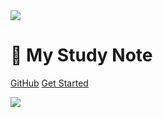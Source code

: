 <style>
.cover-main > img {
  border-radius:50%;
  transform: rotate(25deg);
  transition: .5s;
  box-shadow: 0 15px 30px 0 rgba(0,0,0,0.11),
            0 5px 15px 0 rgba(0,0,0,0.08);
}

.cover-main > img:hover {
  transform: rotate(0) scale(1.2);
}
</style>
<img src="https://avatars2.githubusercontent.com/u/9245399?s=60">

# 🍭 My Study Note

[GitHub](https://github.com/pq1949/note)
[Get Started](/README)


![](/imgs/bg.jpeg)
